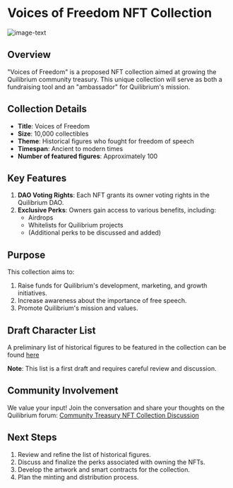 # Voices of Freedom NFT Collection

![image-text](https://i.ibb.co/mDJck4Y/voices-fo-freedom.jpg)

## Overview

"Voices of Freedom" is a proposed NFT collection aimed at growing the Quilibrium community treasury. This unique collection will serve as both a fundraising tool and an "ambassador" for Quilibrium's mission.

## Collection Details

- **Title**: Voices of Freedom
- **Size**: 10,000 collectibles
- **Theme**: Historical figures who fought for freedom of speech
- **Timespan**: Ancient to modern times
- **Number of featured figures**: Approximately 100

## Key Features

1. **DAO Voting Rights**: Each NFT grants its owner voting rights in the Quilibrium DAO.
2. **Exclusive Perks**: Owners gain access to various benefits, including:
   - Airdrops
   - Whitelists for Quilibrium projects
   - (Additional perks to be discussed and added)

## Purpose

This collection aims to:
1. Raise funds for Quilibrium's development, marketing, and growth initiatives.
2. Increase awareness about the importance of free speech.
3. Promote Quilibrium's mission and values.

## Draft Character List

A preliminary list of historical figures to be featured in the collection can be found [here](https://github.com/lamat1111/Voices-of-Freedom/blob/main/characters.md)

**Note**: This list is a first draft and requires careful review and discussion.

## Community Involvement

We value your input! Join the conversation and share your thoughts on the Quilibrium forum:
[Community Treasury NFT Collection Discussion](https://quilibrium.discourse.group/t/community-treasury-nft-collection/355)

## Next Steps

1. Review and refine the list of historical figures.
2. Discuss and finalize the perks associated with owning the NFTs.
3. Develop the artwork and smart contracts for the collection.
4. Plan the minting and distribution process.

